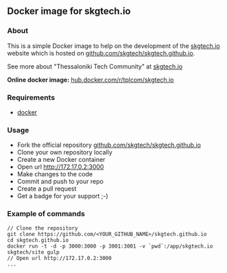 ## Docker image for skgtech.io

### About

This is a simple Docker image to help on the development of the [skgtech.io](http://skgtech.io)
website which is hosted on [github.com/skgtech/skgtech.github.io](https://github.com/skgtech/skgtech.github.io).

See more about "Thessaloniki Tech Community" at [skgtech.io](http://skgtech.io)

**Online docker image:** [hub.docker.com/r/tplcom/skgtech.io](https://hub.docker.com/r/tplcom/skgtech.io/)

### Requirements

 - [docker](https://www.docker.com/)

### Usage

  - Fork the official repository [github.com/skgtech/skgtech.github.io](https://github.com/skgtech/skgtech.github.io)
  - Clone your own repository locally
  - Create a new Docker container
  - Open url http://172.17.0.2:3000
  - Make changes to the code
  - Commit and push to your repo
  - Create a pull request
  - Get a badge for your support ;-)

### Example of commands

```
// Clone the repository
git clone https://github.com/<YOUR_GITHUB_NAME>/skgtech.github.io
cd skgtech.github.io
docker run -t -d -p 3000:3000 -p 3001:3001 -v `pwd`:/app/skgtech.io skgtech/site gulp
// Open url http://172.17.0.2:3000
...

```
